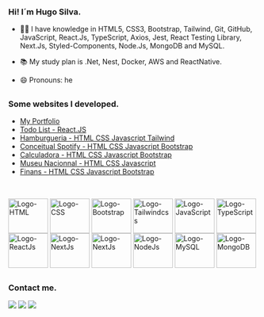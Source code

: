 ### Hi! I´m Hugo Silva.

- 👨‍💻 I have knowledge in HTML5, CSS3, Bootstrap, Tailwind, Git, GitHub, JavaScript, React.Js, TypeScript, Axios, Jest, React Testing Library, Next.Js, Styled-Components, Node.Js, MongoDB and MySQL.
- 📚 My study plan is .Net, Nest, Docker, AWS and ReactNative.

- 😄 Pronouns: he

##

### Some websites I developed.

- <a href="https://dev-hugosilva.vercel.app" target="_blank">My Portfolio</a>
- <a href="https://hugosilva023.github.io/to-do-list/" target="_blank">Todo List - React.JS</a>
- <a href="https://restaurant-lime-two.vercel.app/" target="_blank">Hamburgueria - HTML CSS Javascript Tailwind</a>
- <a href="https://hugosilva023.github.io/Projeto-estudantil-spotify/" target="_blank">Conceitual Spotify - HTML CSS Javascript Bootstrap</a>
- <a href="https://hugosilva023.github.io/Projeto-App-Calculadora/" target="_blank">Calculadora - HTML CSS Javascript Bootstrap</a>
- <a href="https://hugosilva023.github.io/Projeto-Museu-Nacional/" target="_blank">Museu Nacionnal - HTML CSS Javascript</a>
- <a href="https://hugosilva023.github.io/Projeto-Site-Finans/" target="_blank">Finans - HTML CSS Javascript Bootstrap</a>

##

<div style="display: incline_block"><br>
  <img align="center" alt="Logo-HTML" height="70" width="80" src="https://cdn.jsdelivr.net/gh/devicons/devicon/icons/html5/html5-original.svg" />
  <img align="center" alt="Logo-CSS" height="70" width="80" src="https://cdn.jsdelivr.net/gh/devicons/devicon/icons/css3/css3-original.svg" />
  <img align="center" alt="Logo-Bootstrap" height="70" width="80" src="https://cdn.jsdelivr.net/gh/devicons/devicon/icons/bootstrap/bootstrap-original.svg"/>
  <img align="center" alt="Logo-Tailwindcss" height="70" width="80" src="https://cdn.jsdelivr.net/gh/devicons/devicon/icons/tailwindcss/tailwindcss-original.svg"/>
  <img align="center" alt="Logo-JavaScript" height="70" width="80" src="https://cdn.jsdelivr.net/gh/devicons/devicon/icons/javascript/javascript-original.svg" />
  <img align="center" alt="Logo-TypeScript" height="70" width="80" src="https://cdn.jsdelivr.net/gh/devicons/devicon/icons/typescript/typescript-original.svg" />
  <img align="center" alt="Logo-ReactJs" height="70" width="80" src="https://cdn.jsdelivr.net/gh/devicons/devicon/icons/react/react-original.svg" />
  <img align="center" alt="Logo-NextJs" height="70" width="80" src="https://cdn.jsdelivr.net/gh/devicons/devicon/icons/nextjs/nextjs-original.svg" />
  <img align="center" alt="Logo-NextJs" height="70" width="80" src="https://cdn.jsdelivr.net/gh/devicons/devicon/icons/jest/jest-plain.svg" />
  <img align="center" alt="Logo-NodeJs" height="70" width="80" src="https://cdn.jsdelivr.net/gh/devicons/devicon/icons/nodejs/nodejs-original.svg" />
  <img align="center" alt="Logo-MySQL" height="70" width="80" src="https://cdn.jsdelivr.net/gh/devicons/devicon/icons/mysql/mysql-original-wordmark.svg" />
  <img align="center" alt="Logo-MongoDB" height="70" width="80" src="https://cdn.jsdelivr.net/gh/devicons/devicon/icons/mongodb/mongodb-original-wordmark.svg" />
</div>

##

### Contact me.

<div>
  <a href= "mailto:hugo.m.silva.023@gmail.com"><img src="https://img.shields.io/badge/Gmail-D14836?style=for-the-badge&logo=gmail&logoColor=white" target="_blank"></a>
  <a href="https://www.linkedin.com/in/hugo-silva-7a282a188/" target="_blank"><img src="https://img.shields.io/badge/LinkedIn-0077B5?style=for-the-badge&logo=linkedin&logoColor=white" target="_blank"></a>
  <a href="https://wa.me/+5521991510641" target="_blank"><img src="https://img.shields.io/badge/WhatsApp-25D366?style=for-the-badge&logo=whatsapp&logoColor=white" target="_blank"></a>
</div>
